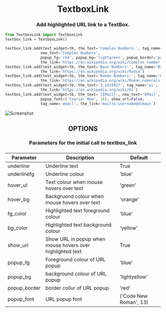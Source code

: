 <h1 align="center">TextboxLink</h1>

<h3 align="center">Add highlighted URL link to a TextBox.</h3>

```python
from TextboxLink import TextboxLink
textbox_link = TextboxLink()

textbox_link.add(text_widget=tb, the_text='Complex Numbers:', tag_name='Complex',
                new_text='Complex Numbers',
                popup_fg='red', popup_bg='lightgreen', popup_border='purple',
                the_link='https://en.wikipedia.org/wiki/Complex_number')
textbox_link.add(text_widget=tb, the_text='Base Numbers:', tag_name='Base',
                the_link='https://en.wikipedia.org/wiki/Radix')
textbox_link.add(text_widget=tb, the_text='Roman Numbers:', tag_name='Roman',
                the_link='https://en.wikipedia.org/wiki/Roman_numerals')
textbox_link.add(text_widget=tb, the_text='3.1415927', tag_name='pi',
                the_link='https://en.wikipedia.org/wiki/Pi')
textbox_link.add(text_widget=tb, the_text='[EMail]', new_text='EMail',
                popup_font=('Courier New', 18), show_url=False,
                tag_name='email', the_link='mailto:username@domain')
```
![Screenshot](https://github.com/Crystalline-Entity/TextboxLink/blob/main/textboxlink_messagebox.png)
<br>
<h2 align='center'> OPTIONS </h2>
<div align='center'>

<h3 align='center'>Parameters for the initial call to textbox_link<h3>

  | **Parameter** | **Description** | **Default** |
  | --- | --- | --- |
  | underline | Underline text | True |
  | underlinefg | Underline colour | 'blue' |
  | hover_ul | Text colour when mouse hovers over text | 'green' |
  | hover_bg | Backgruond colour when mouse hovers over text | 'orange' |
  | fg_color | Highlighted text foreground colour | 'blue' |
  | bg_color | Highlighted text background colour | 'yellow' |
  | show_url | Show URL in popup when mouse hovers over highlighted text | True |
  | popup_fg | Foreground colour of URL popup | 'blue' |
  | popup_bg | background colour of URL popup | 'lightyellow' |
  | popup_border | border collur of URL popup |  'red' |
  | popup_font | URL popup font | ('Code New Roman', 13) |
